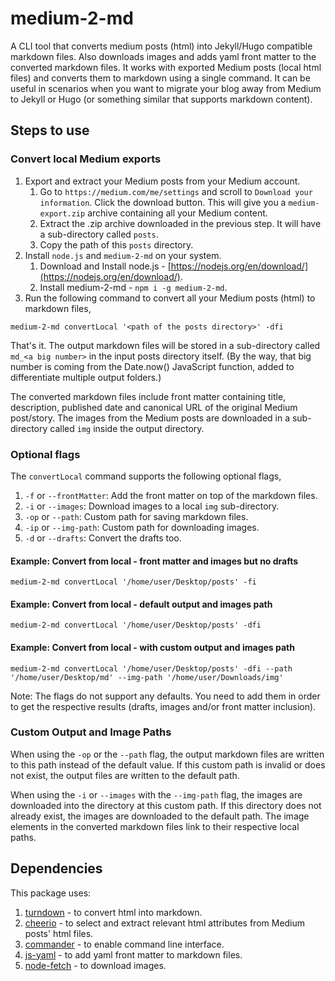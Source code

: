 # medium-2-md

A CLI tool that converts medium posts (html) into Jekyll/Hugo compatible markdown files. Also downloads images and adds yaml front matter to the converted markdown files.
It works with exported Medium posts (local html files) and converts them to markdown using a single command. It can be useful in scenarios when you want to migrate your blog away from Medium to Jekyll or Hugo (or something similar that supports markdown content).

## Steps to use

### Convert local Medium exports

1. Export and extract your Medium posts from your Medium account.
   1. Go to `https://medium.com/me/settings` and scroll to `Download your information`. Click the download button. This will give you a `medium-export.zip` archive containing all your Medium content.
   1. Extract the .zip archive downloaded in the previous step. It will have a sub-directory called `posts`.
   1. Copy the path of this `posts` directory.
1. Install `node.js` and `medium-2-md` on your system.
   1. Download and Install node.js - [https://nodejs.org/en/download/](https://nodejs.org/en/download/).
   1. Install medium-2-md - `npm i -g medium-2-md`.
1. Run the following command to convert all your Medium posts (html) to markdown files,

```code
medium-2-md convertLocal '<path of the posts directory>' -dfi
```

That's it. The output markdown files will be stored in a sub-directory called `md_<a big number>` in the input posts directory itself. (By the way, that big number is coming from the Date.now() JavaScript function, added to differentiate multiple output folders.)

The converted markdown files include front matter containing title, description, published date and canonical URL of the original Medium post/story. The images from the Medium posts are downloaded in a sub-directory called `img` inside the output directory.

### Optional flags

The `convertLocal` command supports the following optional flags,

1. `-f` or `--frontMatter`: Add the front matter on top of the markdown files.
1. `-i` or `--images`: Download images to a local `img` sub-directory.
1. `-op` or `--path`: Custom path for saving markdown files.
1. `-ip` or `--img-path`: Custom path for downloading images.
1. `-d` or `--drafts`: Convert the drafts too.

#### Example: Convert from local - front matter and images but no drafts

```code
medium-2-md convertLocal '/home/user/Desktop/posts' -fi
```

#### Example: Convert from local - default output and images path

```code
medium-2-md convertLocal '/home/user/Desktop/posts' -dfi
```

#### Example: Convert from local - with custom output and images path

```code
medium-2-md convertLocal '/home/user/Desktop/posts' -dfi --path '/home/user/Desktop/md' --img-path '/home/user/Downloads/img'
```

Note: The flags do not support any defaults. You need to add them in order to get the respective results (drafts, images and/or front matter inclusion).

### Custom Output and Image Paths

When using the `-op` or the `--path` flag, the output markdown files are written to this path instead of the default value. If this custom path is invalid or does not exist, the output files are written to the default path.

When using the `-i` or `--images` with the `--img-path` flag, the images are downloaded into the directory at this custom path. If this directory does not already exist, the images are downloaded to the default path. The image elements in the converted markdown files link to their respective local paths.

## Dependencies

This package uses:

1. [turndown](https://github.com/domchristie/turndown) - to convert html into markdown.
1. [cheerio](https://github.com/cheeriojs/cheerio) - to select and extract relevant html attributes from Medium posts' html files.
1. [commander](https://github.com/tj/commander.js) - to enable command line interface.
1. [js-yaml](https://github.com/nodeca/js-yaml) - to add yaml front matter to markdown files.
1. [node-fetch](https://github.com/bitinn/node-fetch) - to download images.
